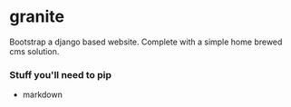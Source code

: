 # granite
Bootstrap a django based website. Complete with a simple home brewed cms solution.

### Stuff you'll need to pip
- markdown
